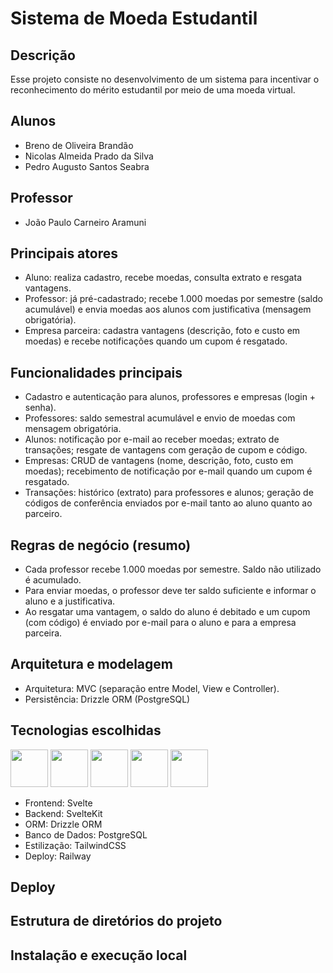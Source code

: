 # Sistema de Moeda Estudantil 

## Descrição

Esse projeto consiste no desenvolvimento de um sistema para incentivar o reconhecimento do mérito estudantil por meio de uma moeda virtual. 

## Alunos

- Breno de Oliveira Brandão
- Nicolas Almeida Prado da Silva
-  Pedro Augusto Santos Seabra

## Professor

- João Paulo Carneiro Aramuni

## Principais atores

- Aluno: realiza cadastro, recebe moedas, consulta extrato e resgata vantagens.
- Professor: já pré-cadastrado; recebe 1.000 moedas por semestre (saldo acumulável) e envia moedas aos alunos com justificativa (mensagem obrigatória).
- Empresa parceira: cadastra vantagens (descrição, foto e custo em moedas) e recebe notificações quando um cupom é resgatado.

## Funcionalidades principais

- Cadastro e autenticação para alunos, professores e empresas (login + senha).
- Professores: saldo semestral acumulável e envio de moedas com mensagem obrigatória.
- Alunos: notificação por e-mail ao receber moedas; extrato de transações; resgate de vantagens com geração de cupom e código.
- Empresas: CRUD de vantagens (nome, descrição, foto, custo em moedas); recebimento de notificação por e-mail quando um cupom é resgatado.
- Transações: histórico (extrato) para professores e alunos; geração de códigos de conferência enviados por e-mail tanto ao aluno quanto ao parceiro.

## Regras de negócio (resumo)

- Cada professor recebe 1.000 moedas por semestre. Saldo não utilizado é acumulado.
- Para enviar moedas, o professor deve ter saldo suficiente e informar o aluno e a justificativa.
- Ao resgatar uma vantagem, o saldo do aluno é debitado e um cupom (com código) é enviado por e-mail para o aluno e para a empresa parceira.

## Arquitetura e modelagem

- Arquitetura: MVC (separação entre Model, View e Controller).
- Persistência: Drizzle ORM (PostgreSQL)

## Tecnologias escolhidas

<img width="60px" height="60px" src="https://cdn.jsdelivr.net/gh/devicons/devicon@latest/icons/svelte/svelte-original.svg" /> <img width="60px" height="60px" src="https://cdn.simpleicons.org/drizzle" /> <img width="60px" height="60px" src="https://cdn.jsdelivr.net/gh/devicons/devicon@latest/icons/postgresql/postgresql-original.svg" /> <img width="60px" height="60px" src="https://cdn.jsdelivr.net/gh/devicons/devicon@latest/icons/tailwindcss/tailwindcss-original.svg" />
<img width="60px" height="60px" src="https://railway.app/brand/logo-dark.svg" />

- Frontend: Svelte
- Backend: SvelteKit
- ORM: Drizzle ORM
- Banco de Dados: PostgreSQL
- Estilização: TailwindCSS
- Deploy: Railway 

## Deploy

## Estrutura de diretórios do projeto

## Instalação e execução local




